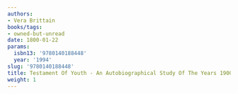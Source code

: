 ```yaml
---
authors:
- Vera Brittain
books/tags:
- owned-but-unread
date: 1800-01-22
params:
  isbn13: '9780140188448'
  year: '1994'
slug: '9780140188448'
title: Testament Of Youth - An Autobiographical Study Of The Years 1900-1925
weight: 1
---
```


<!--more-->